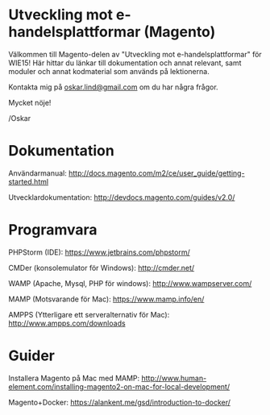 # Utveckling mot e-handelsplattformar (Magento)
Välkommen till Magento-delen av "Utveckling mot e-handelsplattformar" för WIE15! Här hittar du länkar till dokumentation och annat relevant, samt moduler och annat kodmaterial som används på lektionerna.

Kontakta mig på oskar.lind@gmail.com om du har några frågor.

Mycket nöje!

/Oskar
# Dokumentation
Användarmanual: http://docs.magento.com/m2/ce/user_guide/getting-started.html

Utvecklardokumentation: http://devdocs.magento.com/guides/v2.0/

# Programvara
PHPStorm (IDE): https://www.jetbrains.com/phpstorm/

CMDer (konsolemulator för Windows): http://cmder.net/

WAMP (Apache, Mysql, PHP för windows): http://www.wampserver.com/

MAMP (Motsvarande för Mac): https://www.mamp.info/en/

AMPPS (Ytterligare ett serveralternativ för Mac): http://www.ampps.com/downloads

# Guider
Installera Magento på Mac med MAMP: http://www.human-element.com/installing-magento2-on-mac-for-local-development/

Magento+Docker: https://alankent.me/gsd/introduction-to-docker/
